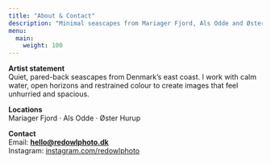 ```yaml
---
title: "About & Contact"
description: "Minimal seascapes from Mariager Fjord, Als Odde and Øster Hurup. Prints or licensing on request."
menu:
  main:
    weight: 100
---
```


**Artist statement**  
Quiet, pared-back seascapes from Denmark’s east coast. I work with calm water, open horizons and restrained colour to create images that feel unhurried and spacious.

**Locations**  
Mariager Fjord · Als Odde · Øster Hurup

**Contact**  
Email: **hello@redowlphoto.dk**  
Instagram: <a href="https://www.instagram.com/redowlphoto/" target="_blank" rel="me noopener">instagram.com/redowlphoto</a>